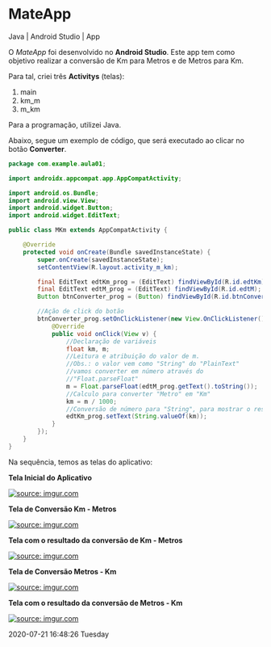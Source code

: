 # MateApp
Java | Android Studio | App

O *MateApp*  foi desenvolvido no **Android Studio**. Este app tem como objetivo realizar a conversão de Km para Metros e de Metros para Km.

Para tal, criei três **Activitys** (telas):

1. main
2. km_m
3. m_km

Para a programação, utilizei Java.

Abaixo, segue um exemplo de código, que será executado ao clicar no botão **Converter**.

```java
package com.example.aula01;

import androidx.appcompat.app.AppCompatActivity;

import android.os.Bundle;
import android.view.View;
import android.widget.Button;
import android.widget.EditText;

public class MKm extends AppCompatActivity {

    @Override
    protected void onCreate(Bundle savedInstanceState) {
        super.onCreate(savedInstanceState);
        setContentView(R.layout.activity_m_km);

        final EditText edtKm_prog = (EditText) findViewById(R.id.edtKm);
        final EditText edtM_prog = (EditText) findViewById(R.id.edtM);
        Button btnConverter_prog = (Button) findViewById(R.id.btnConverter);

        //Ação de click do botão
        btnConverter_prog.setOnClickListener(new View.OnClickListener() {
            @Override
            public void onClick(View v) {
                //Declaração de variáveis
                float km, m;
                //Leitura e atribuição do valor de m.
                //Obs.: o valor vem como "String" do "PlainText"
                //vamos converter em número através do
                //"Float.parseFloat"
                m = Float.parseFloat(edtM_prog.getText().toString());
                //Calculo para converter "Metro" em "Km"
                km = m / 1000;
                //Conversão de número para "String", para mostrar o resultado na Tela
                edtKm_prog.setText(String.valueOf(km));
            }
        });
    }
}

```

Na sequência, temos as telas do aplicativo:

**Tela Inicial do Aplicativo**

<a href="https://imgur.com/FehfEAh"><img src="https://i.imgur.com/FehfEAh.png" title="source: imgur.com" /></a>

**Tela de Conversão Km - Metros**

<a href="https://imgur.com/WDyemst"><img src="https://i.imgur.com/WDyemst.png" title="source: imgur.com" /></a>

**Tela com o resultado da conversão de Km - Metros**

<a href="https://imgur.com/eKit2AT"><img src="https://i.imgur.com/eKit2AT.png" title="source: imgur.com" /></a>

**Tela de Conversão Metros - Km**

<a href="https://imgur.com/q11w7pH"><img src="https://i.imgur.com/q11w7pH.png" title="source: imgur.com" /></a>

**Tela com o resultado da conversão de Metros - Km**

<a href="https://imgur.com/emNEXtD"><img src="https://i.imgur.com/emNEXtD.png" title="source: imgur.com" /></a>

2020-07-21 16:48:26 Tuesday
